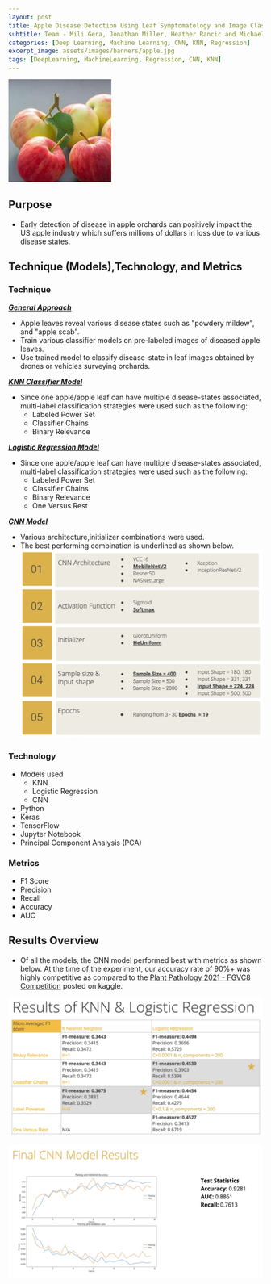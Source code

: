 ```yaml
---
layout: post
title: Apple Disease Detection Using Leaf Symptomatology and Image Classifiers
subtitle: Team - Mili Gera, Jonathan Miller, Heather Rancic and Michael Malavé
categories: [Deep Learning, Machine Learning, CNN, KNN, Regression]
excerpt_image: assets/images/banners/apple.jpg
tags: [DeepLearning, MachineLearning, Regression, CNN, KNN]
---
```



![apples](/assets/images/banners/apple.jpg)  


## Purpose  
- Early detection of disease in apple orchards can positively impact the US apple industry which suffers millions of dollars in loss due to various disease states.

## Technique (Models),Technology, and Metrics 

### Technique  

**<ins>*General Approach*</ins>** 
- Apple leaves reveal various disease states such as "powdery mildew", and "apple scab".
- Train various classifier models on pre-labeled images of diseased apple leaves.
- Use trained model to classify disease-state in leaf images obtained by drones or vehicles surveying orchards.
   
**<ins>*KNN Classifier Model*</ins>**  
- Since one apple/apple leaf can have multiple disease-states associated, multi-label classification strategies were used such as the following:
  - Labeled Power Set
  - Classifier Chains
  - Binary Relevance


**<ins>*Logistic Regression Model*</ins>**  
- Since one apple/apple leaf can have multiple disease-states associated, multi-label classification strategies were used such as the following:
  - Labeled Power Set
  - Classifier Chains
  - Binary Relevance
  - One Versus Rest

**<ins>*CNN Model*</ins>** 
- Various architecture,initializer combinations were used.
- The best performing combination is underlined as shown below.
![CNN Architecture](/assets/images/banners/cnn_arch.jpg) 



### Technology
- Models used
  - KNN
  - Logistic Regression
  - CNN
- Python
- Keras
- TensorFlow
- Jupyter Notebook
- Principal Component Analysis (PCA)

### Metrics
- F1 Score
- Precision
- Recall
- Accuracy
- AUC
  
## Results Overview

- Of all the models, the CNN model performed best with metrics as shown below. At the time of the experiment, our accuracy rate of 90%+ was highly competitive as compared to the [Plant Pathology 2021 - FGVC8 Competition](https://www.kaggle.com/c/plant-pathology-2021-fgvc8/leaderboard) posted on kaggle.

![Classifier Results](/assets/images/banners/class_results.jpg) 

![CNN Results](/assets/images/banners/cnn_results.jpg) 




